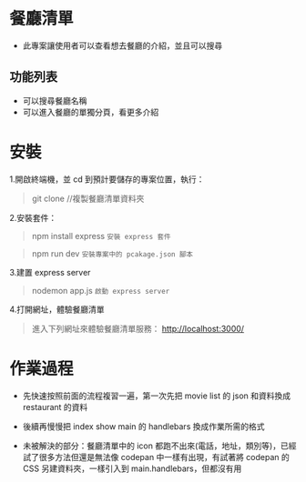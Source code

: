 # 餐廳清單

- 此專案讓使用者可以查看想去餐廳的介紹，並且可以搜尋

## 功能列表

- 可以搜尋餐廳名稱
- 可以進入餐廳的單獨分頁，看更多介紹

# 安裝

1.開啟終端機，並 cd 到預計要儲存的專案位置，執行：

> git clone //複製餐廳清單資料夾

2.安裝套件：

> npm install express `安裝 express 套件`

> npm run dev `安裝專案中的 pcakage.json 腳本`

3.建置 express server

> nodemon app.js `啟動 express server`

4.打開網址，體驗餐廳清單

> 進入下列網址來體驗餐廳清單服務： [http://localhost:3000/](https://)

# 作業過程

- 先快速按照前面的流程複習一遍，第一次先把 movie list 的 json 和資料換成 restaurant 的資料

- 後續再慢慢把 index show main 的 handlebars 換成作業所需的格式

- 未被解決的部分：餐廳清單中的 icon 都跑不出來(電話，地址，類別等)，已經試了很多方法但還是無法像 codepan 中一樣有出現，有試著將 codepan 的 CSS 另建資料夾，一樣引入到 main.handlebars，但都沒有用
